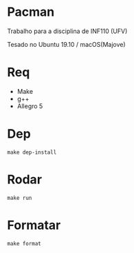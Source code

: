 # Pacman

Trabalho para a disciplina de INF110 (UFV)

Tesado no Ubuntu 19.10 / macOS(Majove)

# Req

* Make
* g++
* Allegro 5

# Dep

```
make dep-install
```

# Rodar

```
make run
```

# Formatar

```
make format
```
